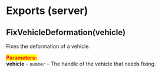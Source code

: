 # Exports (server)

## FixVehicleDeformation(vehicle) <a href="#remove-callbackname" id="remove-callbackname"></a>

Fixes the deformation of a vehicle.

<mark style="color:red;">**Parameters:**</mark>\
**vehicle** - `number` - The handle of the vehicle that needs fixing.
